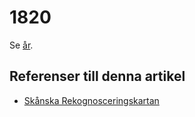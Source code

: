# 1820

Se [år](år).

## Referenser till denna artikel

* [Skånska Rekognosceringskartan](skånska%20rekognosceringskartan)
